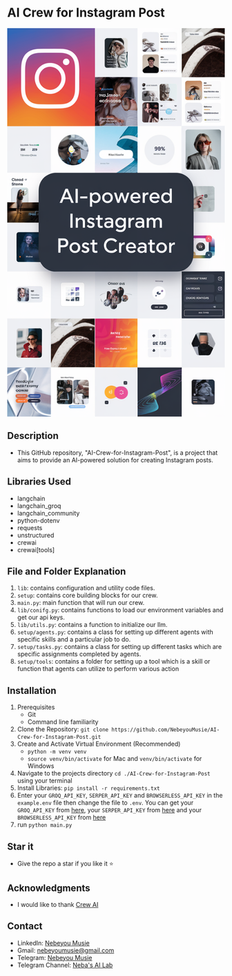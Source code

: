 # AI Crew for Instagram Post
![Instagram Post Image](./images/instagram-post.png)

## Description
- This GitHub repository, "AI-Crew-for-Instagram-Post", is a project that aims to provide an AI-powered solution for creating Instagram posts.

## Libraries Used
- langchain
- langchain_groq
- langchain_community
- python-dotenv
- requests
- unstructured
- crewai
- crewai[tools]

## File and Folder Explanation
1. `lib`: contains configuration and utility code files.
2. `setup`: contains core building blocks for our crew.
3. `main.py`: main function that will run our crew.
4. `lib/conifg.py`: contains functions to load our environment variables and get our api keys.
5. `lib/utils.py`: contains a function to initialize our llm.
6. `setup/agents.py`: contains a class for setting up different agents with specific skills and a particular job to do. 
7. `setup/tasks.py`: contains a class for setting up different tasks which are specific assignments completed by agents. 
8. `setup/tools`: contains a folder for setting up a tool which is a skill or function that agents can utilize to perform various action

## Installation
 1. Prerequisites
    - Git
    - Command line familiarity
 2. Clone the Repository: `git clone https://github.com/NebeyouMusie/AI-Crew-for-Instagram-Post.git`
 3. Create and Activate Virtual Environment (Recommended)
    - `python -m venv venv`
    - `source venv/bin/activate` for Mac and `venv/bin/activate` for Windows
 4. Navigate to the projects directory `cd ./AI-Crew-for-Instagram-Post` using your terminal
 5. Install Libraries: `pip install -r requirements.txt`
 6. Enter your `GROQ_API_KEY`, `SERPER_API_KEY` and `BROWSERLESS_API_KEY` in the `example.env` file then change the file to `.env`. You can get your `GROQ_API_KEY` from [here](https://console.groq.com/keys), your `SERPER_API_KEY` from [here](https://serper.dev/api-key) and your `BROWSERLESS_API_KEY` from [here](https://account.browserless.io/)
 7. run `python main.py`

## Star it
- Give the repo a star if you like it ⭐

## Acknowledgments
 - I would like to thank [Crew AI](https://docs.crewai.com/)
   
## Contact
 - LinkedIn: [Nebeyou Musie](https://www.linkedin.com/in/nebeyou-musie)
 - Gmail: nebeyoumusie@gmail.com
 - Telegram: [Nebeyou Musie](https://t.me/NebeyouMusie)
 - Telegram Channel: [Neba's AI Lab](https://t.me/Neba_s_AI_Lab)

